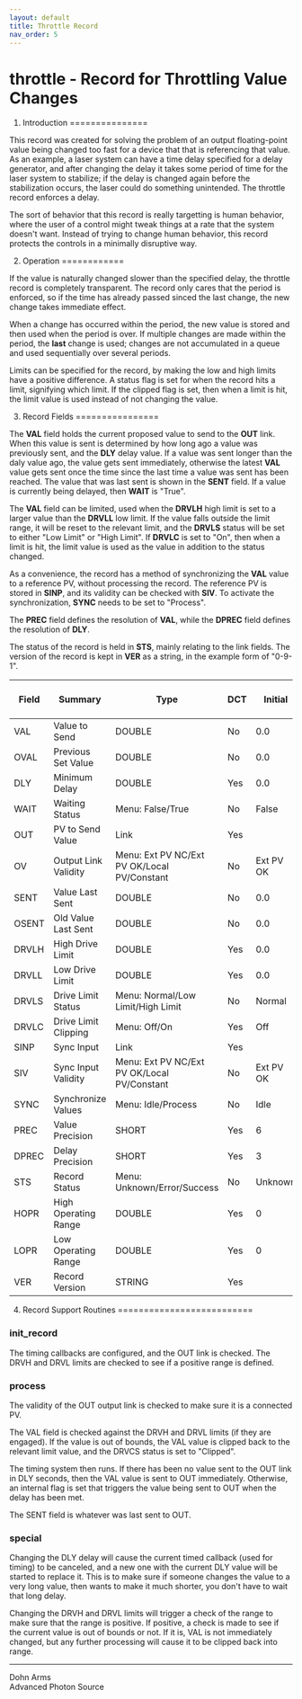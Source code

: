 ```yaml
---
layout: default
title: Throttle Record
nav_order: 5
---
```



throttle - Record for Throttling Value Changes
==============================================

1. Introduction
===============

This record was created for solving the problem of an output floating-point value being changed too fast for a device that that is referencing that value. As an example, a laser system can have a time delay specified for a delay generator, and after changing the delay it takes some period of time for the laser system to stabilize; if the delay is changed again before the stabilization occurs, the laser could do something unintended. The throttle record enforces a delay.

 The sort of behavior that this record is really targetting is human behavior, where the user of a control might tweak things at a rate that the system doesn't want. Instead of trying to change human behavior, this record protects the controls in a minimally disruptive way.

2. Operation
============

If the value is naturally changed slower than the specified delay, the throttle record is completely transparent. The record only cares that the period is enforced, so if the time has already passed sinced the last change, the new change takes immediate effect.

 When a change has occurred within the period, the new value is stored and then used when the period is over. If multiple changes are made within the period, the __last__ change is used; changes are not accumulated in a queue and used sequentially over several periods.

 Limits can be specified for the record, by making the low and high limits have a positive difference. A status flag is set for when the record hits a limit, signifying which limit. If the clipped flag is set, then when a limit is hit, the limit value is used instead of not changing the value.

3. Record Fields
================

The __VAL__ field holds the current proposed value to send to the __OUT__ link. When this value is sent is determined by how long ago a value was previously sent, and the __DLY__ delay value. If a value was sent longer than the daly value ago, the value gets sent immediately, otherwise the latest __VAL__ value gets sent once the time since the last time a value was sent has been reached. The value that was last sent is shown in the __SENT__ field. If a value is currently being delayed, then __WAIT__ is "True".

The __VAL__ field can be limited, used when the __DRVLH__ high limit is set to a larger value than the __DRVLL__ low limit. If the value falls outside the limit range, it will be reset to the relevant limit, and the __DRVLS__ status will be set to either "Low Limit" or "High Limit". If __DRVLC__ is set to "On", then when a limit is hit, the limit value is used as the value in addition to the status changed.

As a convenience, the record has a method of synchronizing the __VAL__ value to a reference PV, without processing the record. The reference PV is stored in __SINP__, and its validity can be checked with __SIV__. To activate the synchronization, __SYNC__ needs to be set to "Process".

The __PREC__ field defines the resolution of __VAL__, while the __DPREC__ field defines the resolution of __DLY__.

The status of the record is held in __STS__, mainly relating to the link fields. The version of the record is kept in __VER__ as a string, in the example form of "0-9-1".

| Field | Summary | Type | DCT | Initial | Access | Modify | Rec Proc Monitor | PP |
|---|---|---|---|---|---|---|---|---|
| VAL | Value to Send | DOUBLE | No | 0.0 | Yes | Yes | Yes | Yes |
| OVAL | Previous Set Value | DOUBLE | No | 0.0 | Yes | No | No | No |
| DLY | Minimum Delay | DOUBLE | Yes | 0.0 | Yes | Yes | Yes | No |
| WAIT | Waiting Status | Menu: False/True | No | False | Yes | No | Yes | No |
| OUT | PV to Send Value | Link | Yes |  | Yes | Yes | Yes | No |
| OV | Output Link Validity | Menu: Ext PV NC/Ext PV OK/Local PV/Constant | No | Ext PV OK | Yes | No | No | No |
| SENT | Value Last Sent | DOUBLE | No | 0.0 | Yes | No | No | No |
| OSENT | Old Value Last Sent | DOUBLE | No | 0.0 | Yes | No | No | No |
| DRVLH | High Drive Limit | DOUBLE | Yes | 0.0 | Yes | Yes | Yes | No |
| DRVLL | Low Drive Limit | DOUBLE | Yes | 0.0 | Yes | Yes | Yes | No |
| DRVLS | Drive Limit Status | Menu: Normal/Low Limit/High Limit | No | Normal | Yes | No | No | No |
| DRVLC | Drive Limit Clipping | Menu: Off/On | Yes | Off | Yes | Yes | Yes | No |
| SINP | Sync Input | Link | Yes |  | Yes | Yes | Yes | No |
| SIV | Sync Input Validity | Menu: Ext PV NC/Ext PV OK/Local PV/Constant | No | Ext PV OK | Yes | No | No | No |
| SYNC | Synchronize Values | Menu: Idle/Process | No | Idle | Yes | Yes | Yes | No |
| PREC | Value Precision | SHORT | Yes | 6 | Yes | Yes | No | No |
| DPREC | Delay Precision | SHORT | Yes | 3 | Yes | Yes | No | No |
| STS | Record Status | Menu: Unknown/Error/Success | No | Unknown | Yes | No | No | No |
| HOPR | High Operating Range | DOUBLE | Yes | 0 | Yes | Yes | No | No |
| LOPR | Low Operating Range | DOUBLE | Yes | 0 | Yes | Yes | No | No |
| VER | Record Version | STRING | Yes |  | Yes | No | No | No |


4. Record Support Routines
==========================

### init\_record

The timing callbacks are configured, and the OUT link is checked. The DRVH and DRVL limits are checked to see if a positive range is defined.

### process

The validity of the OUT output link is checked to make sure it is a connected PV.

 The VAL field is checked against the DRVH and DRVL limits (if they are engaged). If the value is out of bounds, the VAL value is clipped back to the relevant limit value, and the DRVCS status is set to "Clipped".

 The timing system then runs. If there has been no value sent to the OUT link in DLY seconds, then the VAL value is sent to OUT immediately. Otherwise, an internal flag is set that triggers the value being sent to OUT when the delay has been met.

 The SENT field is whatever was last sent to OUT.

### special

Changing the DLY delay will cause the current timed callback (used for timing) to be canceled, and a new one with the current DLY value will be started to replace it. This is to make sure if someone changes the value to a very long value, then wants to make it much shorter, you don't have to wait that long delay.

 Changing the DRVH and DRVL limits will trigger a check of the range to make sure that the range is positive. If positive, a check is made to see if the current value is out of bounds or not. If it is, VAL is not immediately changed, but any further processing will cause it to be clipped back into range.

- - - - - -

 Dohn Arms  
 Advanced Photon Source
